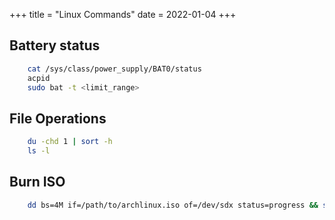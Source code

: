 +++
title = "Linux Commands"
date = 2022-01-04
+++

## Battery status
```bash
    cat /sys/class/power_supply/BAT0/status
    acpid
    sudo bat -t <limit_range>
 ```
## File Operations
```bash
    du -chd 1 | sort -h
    ls -l
```
## Burn ISO
```bash
    dd bs=4M if=/path/to/archlinux.iso of=/dev/sdx status=progress && sync
```
